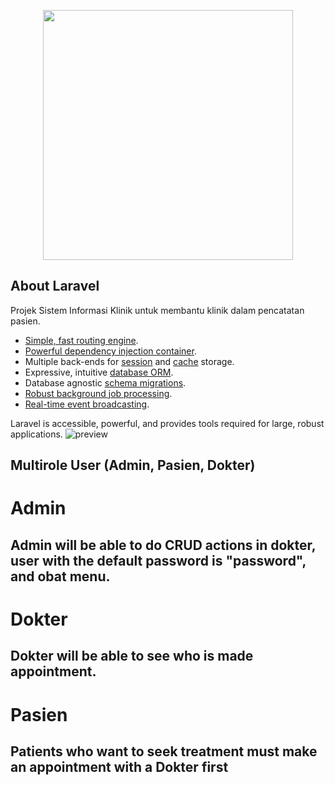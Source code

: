 <p align="center"><a href="https://laravel.com" target="_blank"><img src="https://raw.githubusercontent.com/laravel/art/master/logo-lockup/5%20SVG/2%20CMYK/1%20Full%20Color/laravel-logolockup-cmyk-red.svg" width="400"></a></p>



## About Laravel

Projek Sistem Informasi Klinik untuk membantu klinik dalam pencatatan pasien.

- [Simple, fast routing engine](https://laravel.com/docs/routing).
- [Powerful dependency injection container](https://laravel.com/docs/container).
- Multiple back-ends for [session](https://laravel.com/docs/session) and [cache](https://laravel.com/docs/cache) storage.
- Expressive, intuitive [database ORM](https://laravel.com/docs/eloquent).
- Database agnostic [schema migrations](https://laravel.com/docs/migrations).
- [Robust background job processing](https://laravel.com/docs/queues).
- [Real-time event broadcasting](https://laravel.com/docs/broadcasting).

Laravel is accessible, powerful, and provides tools required for large, robust applications.
![preview](https://postimg.cc/9wYTP9Mq][img]https://i.postimg.cc/9wYTP9Mq/image.png)

## Multirole User (Admin, Pasien, Dokter)
# Admin
## Admin will be able to do CRUD actions in **dokter**, **user** with the default password is "password", and **obat** menu.
# Dokter
## Dokter will be able to see who is made appointment.
# Pasien
## Patients who want to seek treatment must make an appointment with a Dokter first

